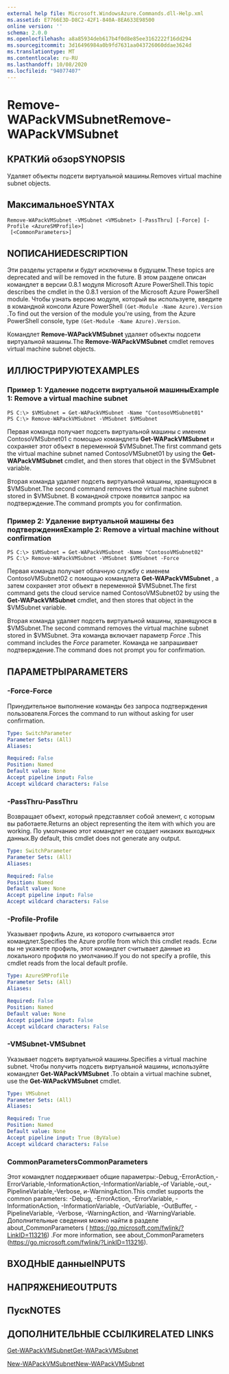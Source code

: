 ```yaml
---
external help file: Microsoft.WindowsAzure.Commands.dll-Help.xml
ms.assetid: E7766E3D-D8C2-42F1-840A-8EA633E98500
online version: ''
schema: 2.0.0
ms.openlocfilehash: a8a85934deb617b4f0d8e85ee3162222f16dd294
ms.sourcegitcommit: 3d16496984a0b9fd7631aa043726060ddae3624d
ms.translationtype: MT
ms.contentlocale: ru-RU
ms.lasthandoff: 10/08/2020
ms.locfileid: "94077407"
---
```

# <span data-ttu-id="127ea-101">Remove-WAPackVMSubnet</span><span class="sxs-lookup"><span data-stu-id="127ea-101">Remove-WAPackVMSubnet</span></span>

## <span data-ttu-id="127ea-102">КРАТКИй обзор</span><span class="sxs-lookup"><span data-stu-id="127ea-102">SYNOPSIS</span></span>
<span data-ttu-id="127ea-103">Удаляет объекты подсети виртуальной машины.</span><span class="sxs-lookup"><span data-stu-id="127ea-103">Removes virtual machine subnet objects.</span></span>

## <span data-ttu-id="127ea-104">Максимальное</span><span class="sxs-lookup"><span data-stu-id="127ea-104">SYNTAX</span></span>

```
Remove-WAPackVMSubnet -VMSubnet <VMSubnet> [-PassThru] [-Force] [-Profile <AzureSMProfile>]
 [<CommonParameters>]
```

## <span data-ttu-id="127ea-105">NОПИСАНИЕ</span><span class="sxs-lookup"><span data-stu-id="127ea-105">DESCRIPTION</span></span>
<span data-ttu-id="127ea-106">Эти разделы устарели и будут исключены в будущем.</span><span class="sxs-lookup"><span data-stu-id="127ea-106">These topics are deprecated and will be removed in the future.</span></span>
<span data-ttu-id="127ea-107">В этом разделе описан командлет в версии 0.8.1 модуля Microsoft Azure PowerShell.</span><span class="sxs-lookup"><span data-stu-id="127ea-107">This topic describes the cmdlet in the 0.8.1 version of the Microsoft Azure PowerShell module.</span></span>
<span data-ttu-id="127ea-108">Чтобы узнать версию модуля, который вы используете, введите в командной консоли Azure PowerShell `(Get-Module -Name Azure).Version` .</span><span class="sxs-lookup"><span data-stu-id="127ea-108">To find out the version of the module you're using, from the Azure PowerShell console, type `(Get-Module -Name Azure).Version`.</span></span>

<span data-ttu-id="127ea-109">Командлет **Remove-WAPackVMSubnet** удаляет объекты подсети виртуальной машины.</span><span class="sxs-lookup"><span data-stu-id="127ea-109">The **Remove-WAPackVMSubnet** cmdlet removes virtual machine subnet objects.</span></span>

## <span data-ttu-id="127ea-110">ИЛЛЮСТРИРУЮТ</span><span class="sxs-lookup"><span data-stu-id="127ea-110">EXAMPLES</span></span>

### <span data-ttu-id="127ea-111">Пример 1: Удаление подсети виртуальной машины</span><span class="sxs-lookup"><span data-stu-id="127ea-111">Example 1: Remove a virtual machine subnet</span></span>
```
PS C:\> $VMSubnet = Get-WAPackVMSubnet -Name "ContosoVMSubnet01"
PS C:\> Remove-WAPackVMSubnet -VMSubnet $VMSubnet
```

<span data-ttu-id="127ea-112">Первая команда получает подсеть виртуальной машины с именем ContosoVMSubnet01 с помощью командлета **Get-WAPackVMSubnet** и сохраняет этот объект в переменной $VMSubnet.</span><span class="sxs-lookup"><span data-stu-id="127ea-112">The first command gets the virtual machine subnet named ContosoVMSubnet01 by using the **Get-WAPackVMSubnet** cmdlet, and then stores that object in the $VMSubnet variable.</span></span>

<span data-ttu-id="127ea-113">Вторая команда удаляет подсеть виртуальной машины, хранящуюся в $VMSubnet.</span><span class="sxs-lookup"><span data-stu-id="127ea-113">The second command removes the virtual machine subnet stored in $VMSubnet.</span></span>
<span data-ttu-id="127ea-114">В командной строке появится запрос на подтверждение.</span><span class="sxs-lookup"><span data-stu-id="127ea-114">The command prompts you for confirmation.</span></span>

### <span data-ttu-id="127ea-115">Пример 2: Удаление виртуальной машины без подтверждения</span><span class="sxs-lookup"><span data-stu-id="127ea-115">Example 2: Remove a virtual machine without confirmation</span></span>
```
PS C:\> $VMSubnet = Get-WAPackVMSubnet -Name "ContosoVMSubnet02"
PS C:\> Remove-WAPackVMSubnet -VMSubnet $VMSubnet -Force
```

<span data-ttu-id="127ea-116">Первая команда получает облачную службу с именем ContosoVMSubnet02 с помощью командлета **Get-WAPackVMSubnet** , а затем сохраняет этот объект в переменной $VMSubnet.</span><span class="sxs-lookup"><span data-stu-id="127ea-116">The first command gets the cloud service named ContosoVMSubnet02 by using the **Get-WAPackVMSubnet** cmdlet, and then stores that object in the $VMSubnet variable.</span></span>

<span data-ttu-id="127ea-117">Вторая команда удаляет подсеть виртуальной машины, хранящуюся в $VMSubnet.</span><span class="sxs-lookup"><span data-stu-id="127ea-117">The second command removes the virtual machine subnet stored in $VMSubnet.</span></span>
<span data-ttu-id="127ea-118">Эта команда включает параметр *Force* .</span><span class="sxs-lookup"><span data-stu-id="127ea-118">This command includes the *Force* parameter.</span></span>
<span data-ttu-id="127ea-119">Команда не запрашивает подтверждение.</span><span class="sxs-lookup"><span data-stu-id="127ea-119">The command does not prompt you for confirmation.</span></span>

## <span data-ttu-id="127ea-120">ПАРАМЕТРЫ</span><span class="sxs-lookup"><span data-stu-id="127ea-120">PARAMETERS</span></span>

### <span data-ttu-id="127ea-121">-Force</span><span class="sxs-lookup"><span data-stu-id="127ea-121">-Force</span></span>
<span data-ttu-id="127ea-122">Принудительное выполнение команды без запроса подтверждения пользователя.</span><span class="sxs-lookup"><span data-stu-id="127ea-122">Forces the command to run without asking for user confirmation.</span></span>

```yaml
Type: SwitchParameter
Parameter Sets: (All)
Aliases:

Required: False
Position: Named
Default value: None
Accept pipeline input: False
Accept wildcard characters: False
```

### <span data-ttu-id="127ea-123">-PassThru</span><span class="sxs-lookup"><span data-stu-id="127ea-123">-PassThru</span></span>
<span data-ttu-id="127ea-124">Возвращает объект, который представляет собой элемент, с которым вы работаете.</span><span class="sxs-lookup"><span data-stu-id="127ea-124">Returns an object representing the item with which you are working.</span></span>
<span data-ttu-id="127ea-125">По умолчанию этот командлет не создает никаких выходных данных.</span><span class="sxs-lookup"><span data-stu-id="127ea-125">By default, this cmdlet does not generate any output.</span></span>

```yaml
Type: SwitchParameter
Parameter Sets: (All)
Aliases:

Required: False
Position: Named
Default value: None
Accept pipeline input: False
Accept wildcard characters: False
```

### <span data-ttu-id="127ea-126">-Profile</span><span class="sxs-lookup"><span data-stu-id="127ea-126">-Profile</span></span>
<span data-ttu-id="127ea-127">Указывает профиль Azure, из которого считывается этот командлет.</span><span class="sxs-lookup"><span data-stu-id="127ea-127">Specifies the Azure profile from which this cmdlet reads.</span></span>
<span data-ttu-id="127ea-128">Если вы не укажете профиль, этот командлет считывает данные из локального профиля по умолчанию.</span><span class="sxs-lookup"><span data-stu-id="127ea-128">If you do not specify a profile, this cmdlet reads from the local default profile.</span></span>

```yaml
Type: AzureSMProfile
Parameter Sets: (All)
Aliases:

Required: False
Position: Named
Default value: None
Accept pipeline input: False
Accept wildcard characters: False
```

### <span data-ttu-id="127ea-129">-VMSubnet</span><span class="sxs-lookup"><span data-stu-id="127ea-129">-VMSubnet</span></span>
<span data-ttu-id="127ea-130">Указывает подсеть виртуальной машины.</span><span class="sxs-lookup"><span data-stu-id="127ea-130">Specifies a virtual machine subnet.</span></span>
<span data-ttu-id="127ea-131">Чтобы получить подсеть виртуальной машины, используйте командлет **Get-WAPackVMSubnet** .</span><span class="sxs-lookup"><span data-stu-id="127ea-131">To obtain a virtual machine subnet, use the **Get-WAPackVMSubnet** cmdlet.</span></span>

```yaml
Type: VMSubnet
Parameter Sets: (All)
Aliases:

Required: True
Position: Named
Default value: None
Accept pipeline input: True (ByValue)
Accept wildcard characters: False
```

### <span data-ttu-id="127ea-132">CommonParameters</span><span class="sxs-lookup"><span data-stu-id="127ea-132">CommonParameters</span></span>
<span data-ttu-id="127ea-133">Этот командлет поддерживает общие параметры:-Debug,-ErrorAction,-ErrorVariable,-InformationAction,-InformationVariable,-of Variable,-out,-PipelineVariable,-Verbose, и-WarningAction.</span><span class="sxs-lookup"><span data-stu-id="127ea-133">This cmdlet supports the common parameters: -Debug, -ErrorAction, -ErrorVariable, -InformationAction, -InformationVariable, -OutVariable, -OutBuffer, -PipelineVariable, -Verbose, -WarningAction, and -WarningVariable.</span></span> <span data-ttu-id="127ea-134">Дополнительные сведения можно найти в разделе about_CommonParameters ( https://go.microsoft.com/fwlink/?LinkID=113216) .</span><span class="sxs-lookup"><span data-stu-id="127ea-134">For more information, see about_CommonParameters (https://go.microsoft.com/fwlink/?LinkID=113216).</span></span>

## <span data-ttu-id="127ea-135">ВХОДНЫЕ данные</span><span class="sxs-lookup"><span data-stu-id="127ea-135">INPUTS</span></span>

## <span data-ttu-id="127ea-136">НАПРЯЖЕНИЕ</span><span class="sxs-lookup"><span data-stu-id="127ea-136">OUTPUTS</span></span>

## <span data-ttu-id="127ea-137">Пуск</span><span class="sxs-lookup"><span data-stu-id="127ea-137">NOTES</span></span>

## <span data-ttu-id="127ea-138">ДОПОЛНИТЕЛЬНЫЕ ССЫЛКИ</span><span class="sxs-lookup"><span data-stu-id="127ea-138">RELATED LINKS</span></span>

[<span data-ttu-id="127ea-139">Get-WAPackVMSubnet</span><span class="sxs-lookup"><span data-stu-id="127ea-139">Get-WAPackVMSubnet</span></span>](./Get-WAPackVMSubnet.md)

[<span data-ttu-id="127ea-140">New-WAPackVMSubnet</span><span class="sxs-lookup"><span data-stu-id="127ea-140">New-WAPackVMSubnet</span></span>](./New-WAPackVMSubnet.md)


